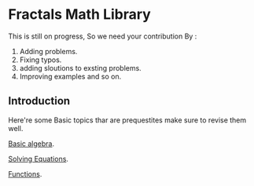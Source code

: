 # Fractals Math Library 
This is still on progress, So we need your contribution By :
1. Adding problems.
2. Fixing typos.
3. adding sloutions to exsting problems.
4. Improving examples and so on.

## Introduction 
Here're some Basic topics thar are prequestites make sure to revise them well.

[Basic algebra](Revision/basic-algebra/basic-algebra.pdf).

[Solving Equations](Revision/basic-equaotion-sloving/basic-equation-solving.pdf).

[Functions](Revision/functions/out/functions.pdf).
